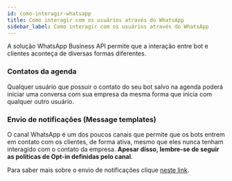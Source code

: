 ```yaml
---
id: como-interagir-whatsapp
title: Como interagir com os usuários através do WhatsApp
sidebar_label: Como interagir com os usuários através do WhatsApp
---
```


A solução WhatsApp Business API permite que a interação entre bot e clientes aconteça de diversas formas diferentes.

### Contatos da agenda
Qualquer usuário que possuir o contato do seu bot salvo na agenda poderá iniciar uma conversa com sua empresa da mesma forma que inicia com qualquer outro usuário.

### Envio de notificações (Message templates)
O canal WhatsApp é um dos poucos canais que permite que os bots entrem em contato com os clientes, de forma ativa, mesmo que eles nunca tenham interagido com o contato da empresa. **Apesar disso, lembre-se de seguir as políticas de Opt-in definidas pelo canal**.

Para saber mais sobre o envio de notificações clique [neste link](enviar-notificacao-whatsapp-blip-api).
